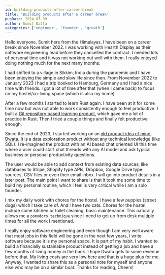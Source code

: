 ```yaml
---
id: building-products-after-career-break
title: "Building products after a career break"
pubDate: 2024-03-09
author: Sumit Datta
categories: ['engineer', 'founder', 'growth']
---
```


Hello everyone, Sumit here from the Himalayas. I have been on a career break since November 2022. I was working with Hearth Display as their software engineering lead before they cancelled the contract. I  needed lots of personal time and it was not working out well with them. I really enjoyed doing nothing much for the next many months.

I had shifted to a village in Sikkim, India during the pandemic and I have been enjoying the simple and slow life since then. From November 2022 to January 2023 I had a trip booked to Hamburg, Germany and I had a nice time with friends. I got a lot of time after that (when I came back) to focus on my hostel/co-living space (which is also my home).

After a few months I started to learn Rust again. I have been at it for some time now but was not able to work consistently enough to feel productive. I built a [Git repository based learning product](https://github.com/brainless/gitplay), which gave me a lot of practice in Rust. Then I tried a couple things and finally felt productive enough.

Since the end of 2023, I started working on an [old product idea of mine, Dwata](https://github.com/brainless/dwata). It is a data exploration product without any technical knowledge (like SQL). I re-imagined the product with an AI based chat oriented UI this time where a user could start chat threads with any AI model and ask typical business or personal productivity questions.

The user would be able to add context from existing data sources, like databases to Stripe, Shopify type APIs, Dropbox, Google Drive type sources, CSV files or even their email inbox. I will go into product details in a later post. The main point I want to share is that it took me some time to build my personal routine, which I feel is very critical while I am a solo founder.

I mix my daily work with chores for the hostel. I have a few puppies (street dogs) which I take care of. And I have two cats. Chores for the hostel include some kitchen or toilet cleaning, basic maintenance. This naturally allows me a `pomodoro technique` since I need to get up from desk multiple times for all the work I mentioned.

I really enjoy software engineering and even though I am very well aware that most jobs in this field will be gone in the next few years, I write software because it is my personal space. It is part of my habit. I wanted to build a financially sustainable product instead of getting a job and have a few months of living money in the bank. I hope Dwata gets to some revenue before that. My living costs are very low here and that is a huge plus for me. Anyway, I wanted to share this as a personal note for myself and anyone else who may be on a similar boat. Thanks for reading, Cheers!
